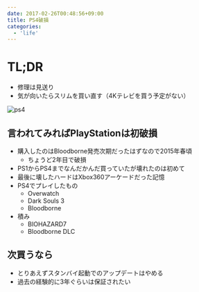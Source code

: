 ```yaml
---
date: 2017-02-26T00:48:56+09:00
title: PS4破損
categories:
  - 'life'
---
```

# TL;DR

- 修理は見送り
- 気が向いたらスリムを買い直す（4Kテレビを買う予定がない）

![ps4](/images/ps4-CUH-1200AB01.png)

## 言われてみればPlayStationは初破損

- 購入したのはBloodborne発売次期だったはずなので2015年春頃
  - ちょうど2年目で破損
- PS1からPS4までなんだかんだ買っていたが壊れたのは初めて
- 最後に壊したハードはXbox360アーケードだった記憶
- PS4でプレイしたもの
  - Overwatch
  - Dark Souls 3
  - Bloodborne
- 積み
  - BIOHAZARD7
  - Bloodborne DLC

## 次買うなら

- とりあえずスタンバイ起動でのアップデートはやめる
- 過去の経験的に3年ぐらいは保証されたい
